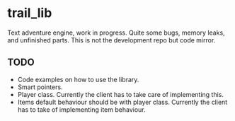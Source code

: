 # trail_lib
Text adventure engine, work in progress. Quite some bugs, memory leaks, and unfinished parts. 
This is not the development repo but code mirror.

## TODO
- Code examples on how to use the library.
- Smart pointers.
- Player class. Currently the client has to take care of implementing this.
- Items default behaviour should be with player class. Currently the client has to take of implementing item behaviour.
